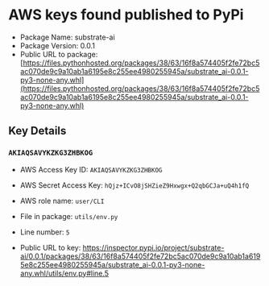 # AWS keys found published to PyPi

* Package Name: substrate-ai
* Package Version: 0.0.1
* Public URL to package: [https://files.pythonhosted.org/packages/38/63/16f8a574405f2fe72bc5ac070de9c9a10ab1a6195e8c255ee4980255945a/substrate_ai-0.0.1-py3-none-any.whl](https://files.pythonhosted.org/packages/38/63/16f8a574405f2fe72bc5ac070de9c9a10ab1a6195e8c255ee4980255945a/substrate_ai-0.0.1-py3-none-any.whl)

## Key Details

### `AKIAQSAVYKZKG3ZHBKOG`

* AWS Access Key ID: `AKIAQSAVYKZKG3ZHBKOG`
* AWS Secret Access Key: `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` 
* AWS role name: `user/CLI`
* File in package: `utils/env.py`
* Line number: `5`

* Public URL to key: https://inspector.pypi.io/project/substrate-ai/0.0.1/packages/38/63/16f8a574405f2fe72bc5ac070de9c9a10ab1a6195e8c255ee4980255945a/substrate_ai-0.0.1-py3-none-any.whl/utils/env.py#line.5


